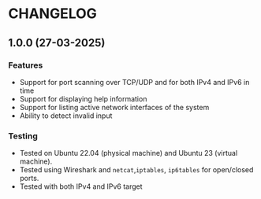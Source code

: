 # CHANGELOG

## 1.0.0 (27-03-2025)

### Features

- Support for port scanning over TCP/UDP and for both IPv4 and IPv6 in time
- Support for displaying help information
- Support for listing active network interfaces of the system
- Ability to detect invalid input

### Testing

- Tested on Ubuntu 22.04 (physical machine) and Ubuntu 23 (virtual machine).
- Tested using Wireshark and `netcat`,`iptables`, `ip6tables`  for open/closed ports.
- Tested with both IPv4 and IPv6 target
